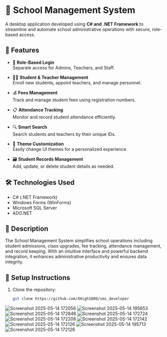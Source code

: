 # 📘 School Management System

A desktop application developed using **C# and .NET Framework** to streamline and automate school administrative operations with secure, role-based access.

## 🚀 Features

- 🔐 **Role-Based Login**  
  Separate access for Admins, Teachers, and Staff.

- 🧑‍🏫 **Student & Teacher Management**  
  Enroll new students, appoint teachers, and manage personnel.

- 💰 **Fees Management**  
  Track and manage student fees using registration numbers.

- 📋 **Attendance Tracking**  
  Monitor and record student attendance efficiently.

- 🔍 **Smart Search**  
  Search students and teachers by their unique IDs.

- 🎨 **Theme Customization**  
  Easily change UI themes for a personalized experience.

- 🗃️ **Student Records Management**  
  Add, update, or delete student details as needed.

## 🛠️ Technologies Used

- C# (.NET Framework)
- Windows Forms (WinForms)
- Microsoft SQL Server
- ADO.NET

## 📝 Description

The School Management System simplifies school operations including student admissions, class upgrades, fee tracking, attendance management, and record keeping. With an intuitive interface and powerful backend integration, it enhances administrative productivity and ensures data integrity.

## 🔧 Setup Instructions

1. Clone the repository:
   ```bash
   git clone https://github.com/XHigh1000/sms_developer

![Screenshot 2025-05-14 172056](https://github.com/user-attachments/assets/049b27eb-d14b-4179-b362-dd86364e01ee)
![Screenshot 2025-05-14 195653](https://github.com/user-attachments/assets/ba9cfe30-7350-42f5-bbcb-d47871251203)
![Screenshot 2025-05-14 172846](https://github.com/user-attachments/assets/a9489762-a650-49a8-921a-e739ba743fed)
![Screenshot 2025-05-14 172724](https://github.com/user-attachments/assets/a2aed54c-ffbd-4c18-9641-76ff09c66f87)
![Screenshot 2025-05-14 172208](https://github.com/user-attachments/assets/9aadaca3-3b83-449a-9b0e-0f016d1015c1)
![Screenshot 2025-05-14 172142](https://github.com/user-attachments/assets/69111cd8-b1ac-4635-bb77-f75119f54660)
![Screenshot 2025-05-14 172126](https://github.com/user-attachments/assets/c31a1801-fe9c-47f6-af9f-24013c14b714)
![Screenshot 2025-05-14 195713](https://github.com/user-attachments/assets/f2417e02-a8b4-40c0-9c66-f3beb63f37a0)
![Screenshot 2025-05-14 172126](https://github.com/user-attachments/assets/68394c2e-d430-45e9-ac02-c217f1a56ed1)
